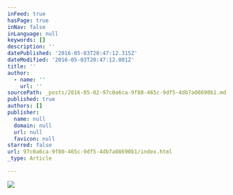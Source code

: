 ```yaml
---
inFeed: true
hasPage: true
inNav: false
inLanguage: null
keywords: []
description: ''
datePublished: '2016-05-03T20:47:12.315Z'
dateModified: '2016-05-03T20:47:12.001Z'
title: ''
author:
  - name: ''
    url: ''
sourcePath: _posts/2016-05-02-97c0a6ca-9f80-465c-9df5-4db7a08690b1.md
published: true
authors: []
publisher:
  name: null
  domain: null
  url: null
  favicon: null
starred: false
url: 97c0a6ca-9f80-465c-9df5-4db7a08690b1/index.html
_type: Article

---
```

![](https://s3-us-west-2.amazonaws.com/the-grid-img/p/c15837b504a04587f464864f3cf91ab5c56fc0f5.jpg)